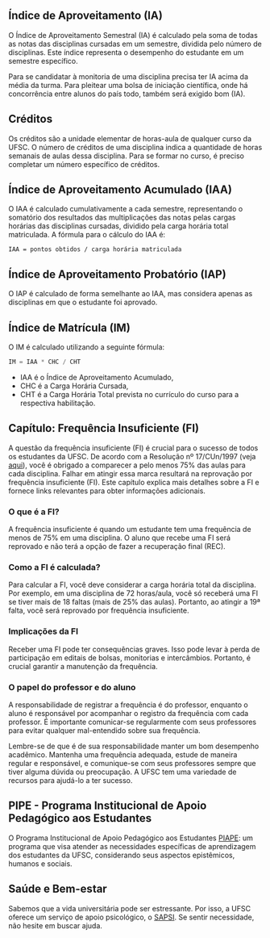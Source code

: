 ## Índice de Aproveitamento (IA)

O Índice de Aproveitamento Semestral (IA) é calculado pela soma de todas as notas das disciplinas cursadas em um semestre, dividida pelo número de disciplinas. Este índice representa o desempenho do estudante em um semestre específico.

Para se candidatar à monitoria de uma disciplina precisa ter IA acima da média da turma. Para pleitear uma bolsa de iniciação científica, onde há concorrência entre alunos do país todo, também será exigido bom (IA).

## Créditos

Os créditos são a unidade elementar de horas-aula de qualquer curso da UFSC. O número de créditos de uma disciplina indica a quantidade de horas semanais de aulas dessa disciplina. Para se formar no curso, é preciso completar um número específico de créditos.

## Índice de Aproveitamento Acumulado (IAA)

O IAA é calculado cumulativamente a cada semestre, representando o somatório dos resultados das multiplicações das notas pelas cargas horárias das disciplinas cursadas, dividido pela carga horária total matriculada. A fórmula para o cálculo do IAA é:

```
IAA = pontos obtidos / carga horária matriculada
```

## Índice de Aproveitamento Probatório (IAP)

O IAP é calculado de forma semelhante ao IAA, mas considera apenas as disciplinas em que o estudante foi aprovado.

## Índice de Matrícula (IM)

O IM é calculado utilizando a seguinte fórmula:

```c
IM = IAA * CHC / CHT
```

- IAA é o Índice de Aproveitamento Acumulado,
- CHC é a Carga Horária Cursada,
- CHT é a Carga Horária Total prevista no currículo do curso para a respectiva habilitação.

## Capítulo: Frequência Insuficiente (FI)

A questão da frequência insuficiente (FI) é crucial para o sucesso de todos os estudantes da UFSC. De acordo com a Resolução nº 17/CUn/1997 (veja [aqui](http://www.mtm.ufsc.br/ensino/Resolucao17.html)), você é obrigado a comparecer a pelo menos 75% das aulas para cada disciplina. Falhar em atingir essa marca resultará na reprovação por frequência insuficiente (FI). Este capítulo explica mais detalhes sobre a FI e fornece links relevantes para obter informações adicionais.

### O que é a FI?

A frequência insuficiente é quando um estudante tem uma frequência de menos de 75% em uma disciplina. O aluno que recebe uma FI será reprovado e não terá a opção de fazer a recuperação final (REC).

### Como a FI é calculada?

Para calcular a FI, você deve considerar a carga horária total da disciplina. Por exemplo, em uma disciplina de 72 horas/aula, você só receberá uma FI se tiver mais de 18 faltas (mais de 25% das aulas). Portanto, ao atingir a 19ª falta, você será reprovado por frequência insuficiente.

### Implicações da FI

Receber uma FI pode ter consequências graves. Isso pode levar à perda de participação em editais de bolsas, monitorias e intercâmbios. Portanto, é crucial garantir a manutenção da frequência.

### O papel do professor e do aluno

A responsabilidade de registrar a frequência é do professor, enquanto o aluno é responsável por acompanhar o registro da frequência com cada professor. É importante comunicar-se regularmente com seus professores para evitar qualquer mal-entendido sobre sua frequência.

Lembre-se de que é de sua responsabilidade manter um bom desempenho acadêmico. Mantenha uma frequência adequada, estude de maneira regular e responsável, e comunique-se com seus professores sempre que tiver alguma dúvida ou preocupação. A UFSC tem uma variedade de recursos para ajudá-lo a ter sucesso.

## PIPE - Programa Institucional de  Apoio Pedagógico aos Estudantes

O Programa Institucional de Apoio Pedagógico aos Estudantes [PIAPE](https://piape.ararangua.ufsc.br): um programa que visa atender as necessidades específicas de aprendizagem dos estudantes da UFSC, considerando seus aspectos epistêmicos, humanos e sociais.

## Saúde e Bem-estar

Sabemos que a vida universitária pode ser estressante. Por isso, a UFSC oferece um serviço de apoio psicológico, o [SAPSI](http://sapsi.paginas.ufsc.br). Se sentir necessidade, não hesite em buscar ajuda.